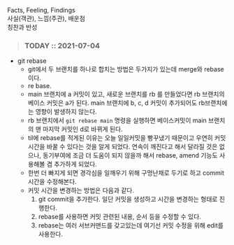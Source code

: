 Facts, Feeling, Findings  
사실(객관), 느낌(주관), 배운점  
칭찬과 반성

> ### TODAY :: 2021-07-04

* git rebase
  - git에서 두 브랜치를 하나로 합치는 방법은 두가지가 있는데 merge와 rebase 이다.
  - re base.
  - main 브랜치에 a 커밋이 있고, 새로운 브랜치를 rb 를 만들었다면 rb 브랜치의 베이스 커밋은 a가 된다.
    main 브랜치에 b, c, d 커밋이 추가되어도 rb브랜치에는 영향이 발생하지 않는다.
  - rb 브랜치에서 `git rebase main` 명령을 실행하면 베이스커밋이 main 브랜치의 맨 마지막 커밋인 d로 바뀌게 된다. 
  - til에 rebase를 적게된 이유는 오늘 일일커밋을 빵꾸냈기 때문이고 우연히 커밋 시간을 바꿀 수 있다는 것을 알게 되었다.
    연속이 깨진다고 해서 달라질 것은 없으나, 동기부여에 조금 더 도움이 되지 않을까 해서 rebase, amend 기능도 사용해볼 겸 추가하게 되었다.
  - 한번 더 빠지게 되면 경각심을 일깨우기 위해 구멍난채로 두기로 하고 commit 시간을 수정해본다.
  - 커밋 시간을 변경하는 방법은 다음과 같다.
    1. git commit을 추가한다. 일단 커밋을 생성하고 시간을 변경하는 형태로 진행한다.
    2. rebase를 사용하면 커밋 관련된 내용, 순서 등을 수정할 수 있다. 
    3. rebase는 여러 서브커맨드를 갖고있는데 여기선 커밋 수정을 위해 edit를 사용한다.
